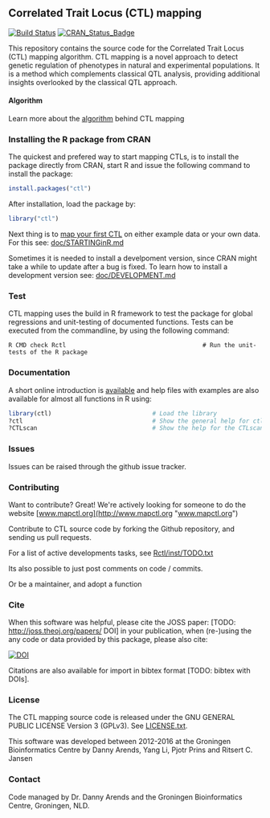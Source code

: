 ## Correlated Trait Locus (CTL) mapping
[![Build Status](https://travis-ci.org/DannyArends/CTLmapping.svg)](https://travis-ci.org/DannyArends/CTLmapping)
[![CRAN_Status_Badge](http://www.r-pkg.org/badges/version/ctl)](http://cran.r-project.org/package=ctl)

This repository contains the source code for the Correlated Trait Locus (CTL) mapping algorithm. 
CTL mapping is a novel approach to detect genetic regulation of phenotypes in natural and 
experimental populations. It is a method which complements classical QTL analysis, providing 
additional insights overlooked by the classical QTL approach.

#### Algorithm

Learn more about the [algorithm](doc/ALGORITHM.md) behind CTL mapping

### Installing the R package from CRAN
The quickest and prefered way to start mapping CTLs, is to 
install the package directly from CRAN, start R and issue 
the following command to install the package:

```R
install.packages("ctl")
```

After installation, load the package by:

```R
library("ctl")
```

Next thing is to [map your first CTL](doc/STARTINGinR.md) 
on either example data or your own data. For this see: [doc/STARTINGinR.md](doc/STARTINGinR.md) 

Sometimes it is needed to install a develpoment version, since CRAN 
might take a while to update after a bug is fixed. To learn how to 
install a development version see: [doc/DEVELOPMENT.md](doc/DEVELOPMENT.md) 

### Test

CTL mapping uses the build in R framework to test the package 
for global regressions and unit-testing of documented functions.
Tests can be executed from the commandline, by using the following command:

    R CMD check Rctl                                      # Run the unit-tests of the R package

### Documentation
A short online introduction is [available](doc/STARTINGinR.md) 
and help files with examples are also available for almost all functions in R using:

```R
library(ctl)                            # Load the library
?ctl                                    # Show the general help for ctl
?CTLscan                                # Show the help for the CTLscan function
```

### Issues

Issues can be raised through the github issue tracker.

### Contributing 

Want to contribute? Great! We're actively looking for someone to do the website 
[www.mapctl.org](http://www.mapctl.org "www.mapctl.org")

Contribute to CTL source code by forking the Github repository, and sending us pull requests.

For a list of active developments tasks, see [Rctl/inst/TODO.txt](Rctl/inst/TODO.txt) 

Its also possible to just post comments on code / commits.

Or be a maintainer, and adopt a function

### Cite

When this software was helpful, please cite the JOSS paper: 
[TODO: http://joss.theoj.org/papers/ DOI] in your publication, when (re-)using the any 
code or data provided by this package, please also cite: 

[![DOI](https://zenodo.org/badge/DOI/10.5281/zenodo.154465.svg)](https://doi.org/10.5281/zenodo.154465)
 
Citations are also available for import in bibtex format [TODO: bibtex with DOIs].

### License

The CTL mapping source code is released under the GNU GENERAL PUBLIC LICENSE Version 3 (GPLv3). See [LICENSE.txt](LICENSE.txt).

This software was developed between 2012-2016 at the Groningen Bioinformatics Centre by Danny Arends, Yang Li, Pjotr Prins and Ritsert C. Jansen

### Contact

Code managed by Dr. Danny Arends and the Groningen Bioinformatics Centre, Groningen, NLD. 
